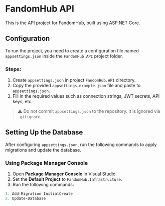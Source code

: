 # FandomHub API

This is the API project for FandomHub, built using ASP.NET Core.

## Configuration

To run the project, you need to create a configuration file named `appsettings.json` inside the `FandomHub.API` project folder.

### Steps:

1. Create `appsettings.json` in project `FandomHub.API` directory.
2. Copy the provided `appsettings.example.json` file and paste to `appsettings.json`.
3. Fill in the required values such as connection strings, JWT secrets, API keys, etc.

> ⚠️ Do not commit `appsettings.json` to the repository. It is ignored via `.gitignore`.

## Setting Up the Database

After configuring `appsettings.json`, run the following commands to apply migrations and update the database.

### Using Package Manager Console

1. Open **Package Manager Console** in Visual Studio.
2. Set the **Default Project** to `FandomHub.Infrastructure`.
3. Run the following commands:

```powershell
1. Add-Migration InitialCreate
2. Update-Database
